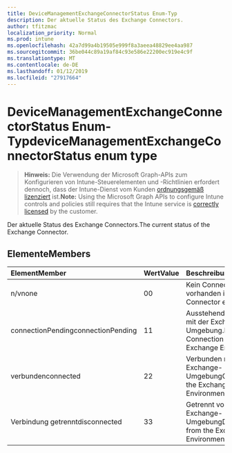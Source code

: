 ```yaml
---
title: DeviceManagementExchangeConnectorStatus Enum-Typ
description: Der aktuelle Status des Exchange Connectors.
author: tfitzmac
localization_priority: Normal
ms.prod: intune
ms.openlocfilehash: 42a7d99a4b19505e999f8a3aeea48829ee4aa987
ms.sourcegitcommit: 36be044c89a19af84c93e586e22200ec919e4c9f
ms.translationtype: MT
ms.contentlocale: de-DE
ms.lasthandoff: 01/12/2019
ms.locfileid: "27917664"
---
```

# <a name="devicemanagementexchangeconnectorstatus-enum-type"></a><span data-ttu-id="106e5-103">DeviceManagementExchangeConnectorStatus Enum-Typ</span><span class="sxs-lookup"><span data-stu-id="106e5-103">deviceManagementExchangeConnectorStatus enum type</span></span>

> <span data-ttu-id="106e5-104">**Hinweis:** Die Verwendung der Microsoft Graph-APIs zum Konfigurieren von Intune-Steuerelementen und -Richtlinien erfordert dennoch, dass der Intune-Dienst vom Kunden [ordnungsgemäß lizenziert](https://go.microsoft.com/fwlink/?linkid=839381) ist.</span><span class="sxs-lookup"><span data-stu-id="106e5-104">**Note:** Using the Microsoft Graph APIs to configure Intune controls and policies still requires that the Intune service is [correctly licensed](https://go.microsoft.com/fwlink/?linkid=839381) by the customer.</span></span>

<span data-ttu-id="106e5-105">Der aktuelle Status des Exchange Connectors.</span><span class="sxs-lookup"><span data-stu-id="106e5-105">The current status of the Exchange Connector.</span></span>
## <a name="members"></a><span data-ttu-id="106e5-106">Elemente</span><span class="sxs-lookup"><span data-stu-id="106e5-106">Members</span></span>
|<span data-ttu-id="106e5-107">Element</span><span class="sxs-lookup"><span data-stu-id="106e5-107">Member</span></span>|<span data-ttu-id="106e5-108">Wert</span><span class="sxs-lookup"><span data-stu-id="106e5-108">Value</span></span>|<span data-ttu-id="106e5-109">Beschreibung</span><span class="sxs-lookup"><span data-stu-id="106e5-109">Description</span></span>|
|:---|:---|:---|
|<span data-ttu-id="106e5-110">n/v</span><span class="sxs-lookup"><span data-stu-id="106e5-110">none</span></span>|<span data-ttu-id="106e5-111">0</span><span class="sxs-lookup"><span data-stu-id="106e5-111">0</span></span>|<span data-ttu-id="106e5-112">Kein Connector vorhanden ist.</span><span class="sxs-lookup"><span data-stu-id="106e5-112">No Connector exists.</span></span>|
|<span data-ttu-id="106e5-113">connectionPending</span><span class="sxs-lookup"><span data-stu-id="106e5-113">connectionPending</span></span>|<span data-ttu-id="106e5-114">1</span><span class="sxs-lookup"><span data-stu-id="106e5-114">1</span></span>|<span data-ttu-id="106e5-115">Ausstehende Verbindung mit der Exchange-Umgebung.</span><span class="sxs-lookup"><span data-stu-id="106e5-115">Pending Connection to the Exchange Environment.</span></span>|
|<span data-ttu-id="106e5-116">verbunden</span><span class="sxs-lookup"><span data-stu-id="106e5-116">connected</span></span>|<span data-ttu-id="106e5-117">2</span><span class="sxs-lookup"><span data-stu-id="106e5-117">2</span></span>|<span data-ttu-id="106e5-118">Verbunden mit der Exchange-Umgebung</span><span class="sxs-lookup"><span data-stu-id="106e5-118">Connected to the Exchange Environment</span></span>|
|<span data-ttu-id="106e5-119">Verbindung getrennt</span><span class="sxs-lookup"><span data-stu-id="106e5-119">disconnected</span></span>|<span data-ttu-id="106e5-120">3</span><span class="sxs-lookup"><span data-stu-id="106e5-120">3</span></span>|<span data-ttu-id="106e5-121">Getrennt von den Exchange-Umgebung</span><span class="sxs-lookup"><span data-stu-id="106e5-121">Disconnected from the Exchange Environment</span></span>|



